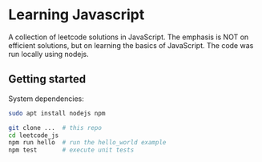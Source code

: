 # Learning Javascript

A collection of leetcode solutions in JavaScript.
The emphasis is NOT on efficient solutions, but on learning the basics of JavaScript.
The code was run locally using nodejs.

## Getting started

System dependencies:
```bash
sudo apt install nodejs npm
```

```bash
git clone ...  # this repo
cd leetcode_js
npm run hello  # run the hello_world example
npm test       # execute unit tests
```

